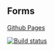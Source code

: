 ## Forms
[Github Pages](https://antikab.github.io/ahj-forms/)

[![Build status](https://ci.appveyor.com/api/projects/status/drgi9icv6u0ir5he?svg=true)](https://ci.appveyor.com/project/Antikab/ahj-forms)



